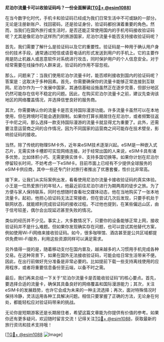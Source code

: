 **尼泊尔流量卡可以收验证码吗？一份全面解读[[TG💪+ @esim1088](https://t.me/s/esim1088)]**

在当今数字化时代，手机卡和验证码已经成为我们日常生活中不可或缺的一部分。无论是注册新账户、找回密码，还是验证身份，验证码都扮演着重要的角色。然而，当我们在国外旅行或生活时，是否还能正常使用国内的手机号码接收验证码呢？尤其是像尼泊尔这样热门的旅游国家，尼泊尔流量卡能否支持接收验证码呢？

首先，我们需要了解什么是验证码以及它的重要性。验证码是一种用于确认用户身份的技术手段，通常通过短信或语音电话的形式发送到用户的手机上。它的主要作用是防止机器人或恶意软件对系统进行攻击，同时保护用户的个人信息安全。对于经常需要在线操作的人群来说，验证码的作用不容忽视。

那么，问题来了：当我们使用尼泊尔流量卡时，能否顺利接收到国内的验证码呢？答案是：这取决于多种因素。首先，你需要确保你的流量卡能够正常连接到互联网。尼泊尔作为一个发展中国家，其通信基础设施虽然正在逐步完善，但部分地区仍然可能存在信号不稳定的问题。因此，在购买尼泊尔流量卡之前，建议先查询该地区的网络覆盖情况，并选择信誉良好的服务商。

其次，你需要确认你的流量卡是否支持国际漫游功能。许多流量卡虽然可以在本地使用，但在跨境时可能会遇到限制。如果你打算长期居住在尼泊尔，或者频繁往返于中尼之间，那么选择一款支持国际漫游的流量卡就显得尤为重要了。此外，还需要注意运营商之间的合作情况，因为不同国家的运营商之间可能存在技术壁垒，影响验证码的接收。

当然，除了传统的物理SIM卡外，近年来eSIM技术逐渐兴起。eSIM是一种嵌入式芯片，无需实体卡槽即可实现网络连接。对于经常出国的人来说，eSIM卡具有诸多优势，比如体积小巧、无需更换实体卡、支持多国切换等。如果你计划在尼泊尔停留较长时间，不妨考虑一下eSIM卡。目前市面上已经有不少提供全球服务的eSIM卡供应商，其中一些还专门针对旅行者推出了优惠套餐，性价比非常高。

接下来，让我们从实际案例出发，看看使用尼泊尔流量卡接收验证码的真实体验。小王是一位热爱旅行的年轻人，他最近前往尼泊尔进行为期两周的徒步之旅。为了方便与家人保持联系，同时也想随时查看社交媒体动态，他在当地购买了一张本地流量卡。起初，他担心验证码无法正常接收，但在尝试几次后发现，只要手机处于联网状态，就能顺利完成验证码的接收过程。不过他也提到，在某些偏远山区，由于信号较差，偶尔会出现延迟甚至失败的情况。

类似的经历并不少见。事实上，大多数情况下，只要你的设备能够正常上网，接收验证码并不是什么难题。但如果你发现确实存在问题，也可以尝试其他替代方案，例如使用Wi-Fi网络来接收验证码。如今，很多咖啡馆、酒店甚至是公共区域都提供免费Wi-Fi服务，利用这些资源同样可以满足需求。

另外值得一提的是，随着移动支付在国内普及，越来越多的人习惯用手机完成各种交易。在这种背景下，如果在国外无法接收验证码，可能会给日常生活带来不便。因此，在出行前做好充分准备是非常必要的。比如提前下载一些支持离线使用的应用程序，或者将重要信息备份至云端，以备不时之需。

最后，我们再来总结一下关于“尼泊尔流量卡是否能收验证码”的核心要点。首先，要选择合适的流量卡，确保其具备良好的网络覆盖和国际漫游能力；其次，关注eSIM卡的发展趋势，也许它会成为未来的一种主流选择；再次，面对特殊情况时保持冷静，灵活运用各种工具解决问题。相信只要掌握了正确的方法，无论身在何处，都能轻松应对验证码带来的挑战。

无论你是短期游客还是长期居住者，希望这篇文章能为你提供有价值的参考。如果你还有更多疑问，欢迎随时留言交流！记得关注[TG💪+ @esim1088](https://t.me/s/esim1088)，获取最新的旅行资讯和技术支持哦！

[[TG💪+ @esim1088](https://t.me/s/esim1088) ![Image](https://i.postimg.cc/4NQfJmqS/Snipaste-2025-05-13-00-14-12.png)]